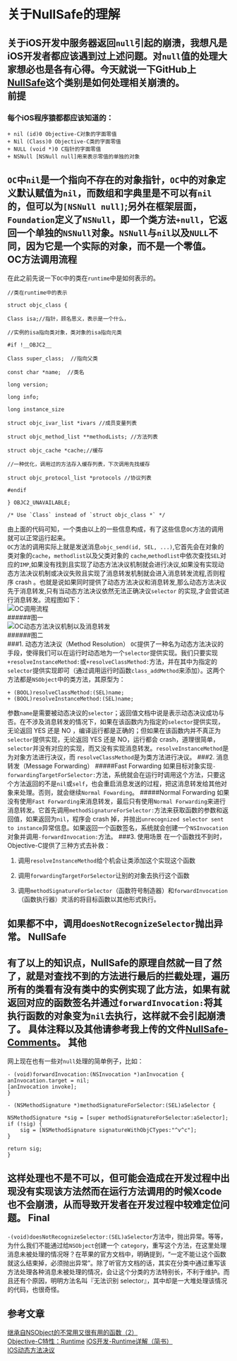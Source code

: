 关于NullSafe的理解
==============================
关于iOS开发中服务器返回`null`引起的崩溃，我想凡是iOS开发者都应该遇到过上述问题。对`null`值的处理大家想必也是各有心得。今天就说一下GitHub上[NullSafe](https://github.com/nicklockwood/NullSafe)这个类别是如何处理相关崩溃的。  
前提
------------------------------------
### 每个iOS程序猿都都应该知道的：
	+ nil (id)0 Objective-C对象的字面零值
	+ Nil (Class)0 Objective-C类的字面零值
	+ NULL (void *)0 C指针的字面零值
	+ NSNull [NSNull null]用来表示零值的单独的对象  

`OC`中`nil`是一个指向不存在的对象指针，`OC`中的对象定义默认赋值为`nil`，而数组和字典里是不可以有`nil`的，但可以为`[NSNull null]`;另外在框架层面，`Foundation`定义了`NSNull`，即一个类方法`+null`，它返回一个单独的`NSNull`对象。`NSNull`与`nil`以及`NULL`不同，因为它是一个实际的对象，而不是一个零值。  
OC方法调用流程  
----------------------------------------------------  
在此之前先说一下`OC`中的类在`runtime`中是如何表示的。

	//类在runtime中的表示

	struct objc_class {

    Class isa;//指针，顾名思义，表示是一个什么，

    //实例的isa指向类对象，类对象的isa指向元类

	#if !__OBJC2__

    Class super_class;  //指向父类

    const char *name;  //类名

    long version;

    long info;

    long instance_size

    struct objc_ivar_list *ivars //成员变量列表

    struct objc_method_list **methodLists; //方法列表

    struct objc_cache *cache;//缓存

    //一种优化，调用过的方法存入缓存列表，下次调用先找缓存

    struct objc_protocol_list *protocols //协议列表

    #endif

	} OBJC2_UNAVAILABLE;

	/* Use `Class` instead of `struct objc_class *` */
由上面的代码可知，一个类由以上的一些信息构成，有了这些信息`OC`方法的调用就可以正常运行起来。  
`OC`方法的调用实际上就是发送消息`objc_send(id, SEL, ...)`,它首先会在对象的类对象的`cache`，`methodlist`以及父类对象的 `cache`,`methodlist`中依次查找`SEL`对应的`IMP`,如果没有找到且实现了动态方法决议机制就会进行决议,如果没有实现动态方法决议机制或决议失败且实现了消息转发机制就会进入消息转发流程,否则程序  crash 。也就是说如果同时提供了动态方法决议和消息转发,那么动态方法决议先于消息转发,只有当动态方法决议依然无法正确决议`selector`  的实现,才会尝试进行消息转发。流程图如下：   
![OC调用流程](http://o7daudvnt.bkt.clouddn.com/2012112623061619.gif)  
######图一  
![OC动态方法决议机制以及消息转发](http://o7daudvnt.bkt.clouddn.com/231837047638961.png)  
######图二  
###1. 动态方法决议（Method Resolution）
`OC`提供了一种名为动态方法决议的手段，使得我们可以在运行时动态地为一个`selector`提供实现。我们只要实现`+resolveInstanceMethod:`或`+resolveClassMethod:`方法，并在其中为指定的`selector`提供实现即可（通过调用运行时函数`class_addMethod`来添加）。这两个方法都是`NSObject`中的类方法，其原型为：  

	+ (BOOL)resolveClassMethod:(SEL)name;  
	+ (BOOL)resolveInstanceMethod:(SEL)name;
参数`name`是需要被动态决议的`selector`；返回值文档中说是表示动态决议成功与否。在不涉及消息转发的情况下，如果在该函数内为指定的`selector`提供实现，无论返回 YES 还是  NO ，编译运行都是正确的；但如果在该函数内并不真正为`selector`提供实现，无论返回 YES 还是 NO，运行都会 crash，道理很简单，`selector`并没有对应的实现，而又没有实现消息转发。`resolveInstanceMethod`是为对象方法进行决议，而 `resolveClassMethod`是为类方法进行决议。
###2. 消息转发（Message Forwarding）
#####Fast Forwarding
如果目标对象实现`- forwardingTargetForSelector:`方法，系统就会在运行时调用这个方法，只要这个方法返回的不是`nil`或`self`，也会重启消息发送的过程，把这消息转发给其他对象来处理。否则，就会继续`Normal Fowarding`。
#####Normal Forwarding
如果没有使用`Fast Forwarding`来消息转发，最后只有使用`Normal Forwarding`来进行消息转发。它首先调用`methodSignatureForSelector:`方法来获取函数的参数和返回值，如果返回为`nil`，程序会 crash 掉，并抛出`unrecognized selector sent to instance`异常信息。如果返回一个函数签名，系统就会创建一个`NSInvocation`对象并调用`-forwardInvocation:`方法。
###3. 使用场景
在一个函数找不到时，Objective-C提供了三种方式去补救：

1. 调用`resolveInstanceMethod`给个机会让类添加这个实现这个函数

2. 调用`forwardingTargetForSelector`让别的对象去执行这个函数

3. 调用`methodSignatureForSelector`（函数符号制造器）和`forwardInvocation`（函数执行器）灵活的将目标函数以其他形式执行。

如果都不中，调用`doesNotRecognizeSelector`抛出异常。
NullSafe
---------------------------------------
有了以上的知识点，NullSafe的原理自然就一目了然了，就是对查找不到的方法进行最后的拦截处理，遍历所有的类看有没有类中的实例实现了此方法，如果有就返回对应的函数签名并通过`forwardInvocation:`将其执行函数的对象变为`nil`去执行，这样就不会引起崩溃了。
具体注释以及其他请参考我上传的文件[NullSafe-Comments](https://github.com/ClayGuitar/NullSafe-Comments)。
其他
---------------------------------------------------
网上现在也有一些对`null`处理的简单例子，比如：  

	- (void)forwardInvocation:(NSInvocation *)anInvocation {
    anInvocation.target = nil;
    [anInvocation invoke];
	}

	- (NSMethodSignature *)methodSignatureForSelector:(SEL)aSelector {
    
    NSMethodSignature *sig = [super methodSignatureForSelector:aSelector];
    if (!sig) {
        sig = [NSMethodSignature signatureWithObjCTypes:"^v^c"];
    }
    
    return sig;
	}
这样处理也不是不可以，但可能会造成在开发过程中出现没有实现该方法然而在运行方法调用的时候Xcode也不会崩溃，从而导致开发者在开发过程中较难定位问题。
Final
----------------------------
`-(void)doesNotRecognizeSelector:(SEL)aSelector`方法中，抛出异常。等等，为什么我们不能通过给`NSObject`创建一个 `category`，重写这个方法，在这里处理消息未被处理的情况呀？在苹果的官方文档中，明确提到，“一定不能让这个函数就这么结束掉，必须抛出异常”。除了听官方文档的话，其实在分类中通过重写该方法处理各种消息未被处理的情况，会让这个分类的方法特别长，不利于维护。而且还有个原因，明明方法名叫『无法识别 selector』，其中却是一大堆处理该情况的代码，也很奇怪。

参考文章
------------------------------------------
[继承自NSObject的不常用又很有用的函数（2）](http://www.cnblogs.com/biosli/p/NSObject_inherit_2.html)  
[Objective-C特性：Runtime](http://www.jianshu.com/p/25a319aee33d)
[iOS开发-Runtime详解（简书）](http://www.cnblogs.com/ioshe/p/5489086.html)  
[IOS动态方法决议](http://blog.csdn.net/snmhm1991/article/details/38490601)